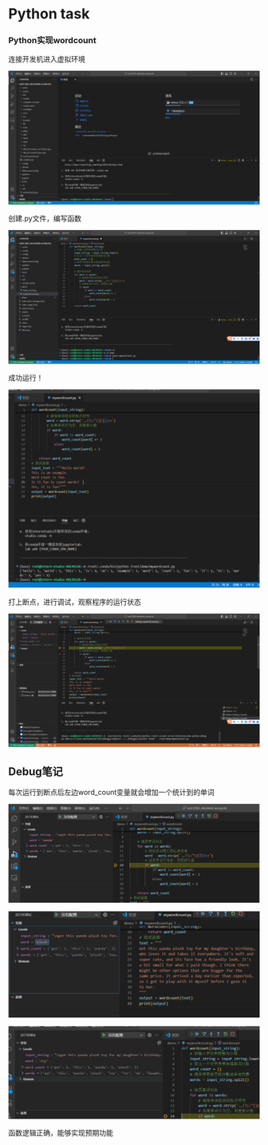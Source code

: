 # Python task

### Python实现wordcount

连接开发机进入虚拟环境

![QQ_1724425910484](assets/QQ_1724425910484.png)

创建.py文件，编写函数

![QQ_1724426295480](assets/QQ_1724426295480.png)

成功运行！

![QQ_1724426397045](assets/QQ_1724426397045.png)

打上断点，进行调试，观察程序的运行状态

![QQ_1724426509524](assets/QQ_1724426509524.png)

## Debug笔记

每次运行到断点后左边word_count变量就会增加一个统计到的单词

![QQ_1724426762063](assets/QQ_1724426762063.png)

![QQ_1724426885344](assets/QQ_1724426885344.png)

![QQ_1724426921315](assets/QQ_1724426921315.png)

函数逻辑正确，能够实现预期功能